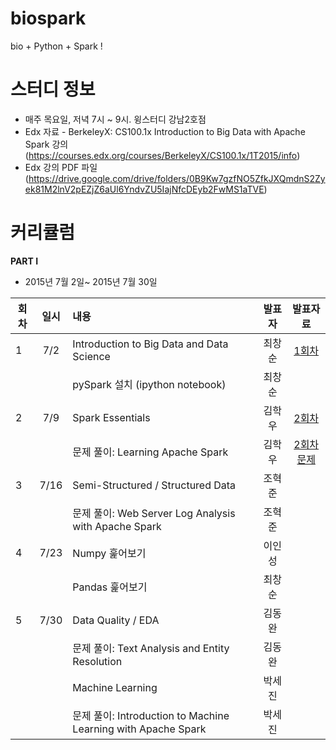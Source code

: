 # biospark
bio + Python + Spark !


# 스터디 정보 
* 매주 목요일, 저녁 7시 ~ 9시. 윙스터디 강남2호점
* Edx 자료 - BerkeleyX: CS100.1x Introduction to Big Data with Apache Spark 
강의 (https://courses.edx.org/courses/BerkeleyX/CS100.1x/1T2015/info)  
* Edx 강의 PDF 파일 (https://drive.google.com/drive/folders/0B9Kw7gzfNO5ZfkJXQmdnS2Zyek81M2lnV2pEZjZ6aUl6YndvZU5IajNfcDEyb2FwMS1aTVE)

# 커리큘럼
<b>PART I</b>
* 2015년 7월 2일~ 2015년 7월 30일  

| 회차  | 일시   | 내용                                  | 발표자  |              발표자료                    |
| ----- |:------:| :-------------------------------------|:-------:|:----------------------------------------: |
| 1 |7/2|Introduction to Big Data and Data Science|최창순|[1회차](http://nbviewer.ipython.org/github/biospin/biospark/blob/master/Part1/20150702_BioSpark_Part1-1.ipynb) |
|   |    |pySpark 설치 (ipython notebook)   |최창순|                |
| 2 |7/9 |Spark Essentials                  |김학우 |[2회차](https://docs.google.com/presentation/d/1MwPX4AgAgnyi2mDWDtZnNbBhkuI9Atgm0ys48kC_4H0/edit#slide=id.p3)|
|   |    |문제 풀이: Learning Apache Spark | 김학우  |[2회차 문제](http://nbviewer.ipython.org/github/gdwangh/CS100.1xIntroBigDatawithSpark/blob/master/lab1/lab1_word_count_student.ipynb)|
| 3 |7/16|Semi-Structured / Structured Data | 조혁준 |        |
|   |    |문제 풀이: Web Server Log Analysis with Apache Spark | 조혁준 |     |
| 4 |7/23|Numpy 훑어보기  | 이인성 |   |
|   |    |Pandas 훑어보기| 최창순 |   |
| 5 |7/30|Data Quality / EDA | 김동완  |   |
|   |    |문제 풀이: Text Analysis and Entity Resolution | 김동완 |   |
|   |    |Machine Learning |박세진   |   |
|   |    | 문제 풀이: Introduction to Machine Learning with Apache Spark | 박세진| |
